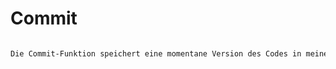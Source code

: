 # Commit

```HTML

Die Commit-Funktion speichert eine momentane Version des Codes in meiner Repository.

```